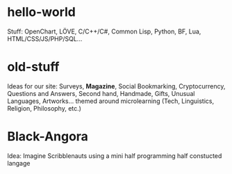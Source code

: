 # hello-world
Stuff: OpenChart, LÖVE, C/C++/C#, Common Lisp, Python, BF, Lua, HTML/CSS/JS/PHP/SQL...<br>
# old-stuff
Ideas for our site: Surveys, <b>Magazine</b>, Social Bookmarking, Cryptocurrency,
Questions and Answers, Second hand, Handmade, Gifts, Unusual Languages, Artworks...
themed around microlearning (Tech, Linguistics, Religion, Philosophy, etc.)
# Black-Angora
Idea: Imagine Scribblenauts using a mini half programming half constucted langage
